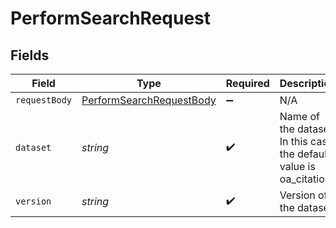 # PerformSearchRequest


## Fields

| Field                                                                           | Type                                                                            | Required                                                                        | Description                                                                     |
| ------------------------------------------------------------------------------- | ------------------------------------------------------------------------------- | ------------------------------------------------------------------------------- | ------------------------------------------------------------------------------- |
| `requestBody`                                                                   | [PerformSearchRequestBody](../../models/operations/performsearchrequestbody.md) | :heavy_minus_sign:                                                              | N/A                                                                             |
| `dataset`                                                                       | *string*                                                                        | :heavy_check_mark:                                                              | Name of the dataset. In this case, the default value is oa_citations            |
| `version`                                                                       | *string*                                                                        | :heavy_check_mark:                                                              | Version of the dataset.                                                         |